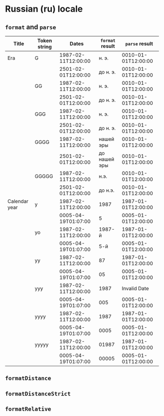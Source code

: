 # Russian (ru) locale

## `format` and `parse`

| Title | Token string | Dates | `format` result | `parse` result |
|-------|--------------|-------|-------------------|------------------|
| Era | G | 1987-02-11T12:00:00 | н. э. | 0010-01-01T12:00:00 |
| | | 2501-02-01T12:00:00 | до н. э. | 0010-01-01T12:00:00 |
| | GG | 1987-02-11T12:00:00 | н. э. | 0010-01-01T12:00:00 |
| | | 2501-02-01T12:00:00 | до н. э. | 0010-01-01T12:00:00 |
| | GGG | 1987-02-11T12:00:00 | н. э. | 0010-01-01T12:00:00 |
| | | 2501-02-01T12:00:00 | до н. э. | 0010-01-01T12:00:00 |
| | GGGG | 1987-02-11T12:00:00 | нашей эры | 0010-01-01T12:00:00 |
| | | 2501-02-01T12:00:00 | до нашей эры | 0010-01-01T12:00:00 |
| | GGGGG | 1987-02-11T12:00:00 | н.э. | 0010-01-01T12:00:00 |
| | | 2501-02-01T12:00:00 | до н.э. | 0010-01-01T12:00:00 |
| Calendar year | y | 1987-02-11T12:00:00 | 1987 | 1987-01-01T12:00:00 |
| | | 0005-04-19T01:07:00 | 5 | 0005-01-01T12:00:00 |
| | yo | 1987-02-11T12:00:00 | 1987-й | 1987-01-01T12:00:00 |
| | | 0005-04-19T01:07:00 | 5-й | 0005-01-01T12:00:00 |
| | yy | 1987-02-11T12:00:00 | 87 | 1987-01-01T12:00:00 |
| | | 0005-04-19T01:07:00 | 05 | 0005-01-01T12:00:00 |
| | yyy | 1987-02-11T12:00:00 | 1987 | Invalid Date |
| | | 0005-04-19T01:07:00 | 005 | 0005-01-01T12:00:00 |
| | yyyy | 1987-02-11T12:00:00 | 1987 | 1987-01-01T12:00:00 |
| | | 0005-04-19T01:07:00 | 0005 | 0005-01-01T12:00:00 |
| | yyyyy | 1987-02-11T12:00:00 | 01987 | 1987-01-01T12:00:00 |
| | | 0005-04-19T01:07:00 | 00005 | 0005-01-01T12:00:00 |

## `formatDistance`

## `formatDistanceStrict`

## `formatRelative`
